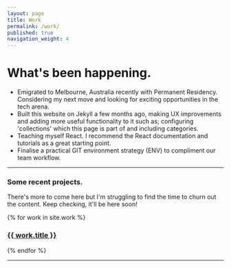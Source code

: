 ```yaml
---
layout: page
title: Work
permalink: /work/
published: true
navigation_weight: 4
---
```


# What's been happening.

- Emigrated to Melbourne, Australia recently with Permanent Residency. Considering my next move and looking for exciting opportunities in the tech arena.
- Built this website on Jekyll a few months ago, making UX improvements and adding more useful functionality to it such as; configuring 'collections' which this page is part of and including categories.
- Teaching myself React.  I recommend the React documentation and tutorials as a great starting point.
- Finalise a practical GIT environment strategy (ENV) to compliment our team workflow.

<hr />

### Some recent projects.
There's more to come here but I'm struggling to find the time to churn out the content. Keep checking, it'll be here soon!

{% for work in site.work %}
<h3>
<a href="{{ work.url | prepend: site.baseurl }}">{{ work.title }}</a>
</h3>
{% endfor %}

<hr />
